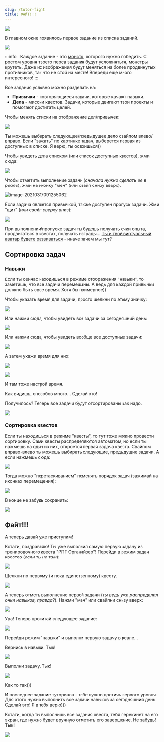 ```yaml
---
slug: /tutor-fight
title: ФАЙТ!!!
---
```


![](../../static/img/файт)

В главном окне появилось первое задание из списка заданий.

![](../../static/img/первое_задание_из_списка_заданий)

:::info &nbsp;
Каждое задание - это [монстр](/about-monsters), которого нужно победить. С ростом уровня твоего перса задания будут усложняться, монстры крутеть. Даже их изображения будут меняться на более продвинутых противников, так что не стой на месте! Впереди еще много интересного!
:::

Все задания условно можно разделить на:

- **Привычки** - повторяющиеся задачи, которые качают навыки.
- **Дела** - миссии квестов. Задачи, которые двигают твои проекты и помогают достигать целей.

Чтобы менять списки на отображение дел/привычек:

![](../../static/img/менять_списки_задач)

Ты можешь выбирать следующее/предыдущее дело свайпом влево/вправо. Если "зажать" по картинке задач, выберется первая из доступных в списке. Я верю, ты освоишься))

Чтобы увидеть дела списком (или список доступных квестов), жми сюда:

![](../../static/img/дела_списком)

Чтобы отметить выполнение задачи (*сначала нужно сделать ее в реале*), жми на иконку "меч" (или свайп снизу вверх):

![image-20210317091255062](../../static/img/выполнить_задачу)

Если задача является привычкой, также доступен пропуск задачи. Жми "щит" (*или свайп сверху вниз*):

![](../../static/img/пропуск_задачи)

При выполнении/пропуске задач ты будешь получать очки опыта, продвигаться в квестах, получать награды... [Ты и твой виртуальный аватар будете развиваться](http://nerdistway.blogspot.com/2013/08/blog-post_5490.html) - иначе зачем мы тут?

## Сортировка задач

### Навыки

Если ты сейчас находишься в режиме отображения "навыки", то заметишь, что все задачи перемешаны. А ведь для каждой привычки должно быть свое время. Хотя бы примерное))

Чтобы указать время для задачи, просто щелкни по этому значку:

![](../../static/img/значек_время)

Или нажми сюда, чтобы увидеть все задачи за сегодняшний день:

![](../../static/img/задачи_на_сегодня)

Или нажми сюда, чтобы увидеть вообще все доступные задачи:

![](../../static/img/задачи_все)

А затем укажи время для них:

![](../../static/img/значек_время2)

![](../../static/img/настройка_времени)

И там тоже настрой время.

Как видишь, способов много... Сделай это!

Получилось? Теперь все задачи будут отсортированы как надо.

![](../../static/img/задачи_отсортированы)

### Сортировка квестов

Если ты находишься в режиме "квесты", то тут тоже можно провести сортировку. Сами квесты распределяются автоматом, но если ты нажмешь на один из них, откроется первая задача квеста. Свайпом вправо-влево ты можешь выбирать следующие, предыдущие задачи. А если нажмешь сюда:

![](../../static/img/задачи_квеста)

Тогда можно "перетаскиванием" поменять порядок задач (зажимай на иконках перемещения):

![](../../static/img/перемещение_задач_квеста)

 В конце не забудь сохранить:

![](../../static/img/сохранить_изменения_го_квест)

## Файт!!!

А теперь давай уже приступим!

Кстати, поздравляю! Ты уже выполнил самую первую задачу из тренировочного квеста "РПГ Органайзер"! Перейди в режим задач квестов (*если ты не там*):

![](../../static/img/перейди_в_окно_квестов)

Щелкни по первому (и пока единственному) квесту.

![](../../static/img/первый_квест)

А теперь отметь выполнение первой задачи (*ты ведь уже распределил очки навыков, правда?*). Нажми "меч" или свайпни снизу вверх:

![](../../static/img/выполнить_первую_задачу_квеста)

Ура! Теперь прочитай следующее задание:

![](../../static/img/тренировочный_квест_вторая_задача)

Перейди режим "навыки" и выполни первую задачу в реале... 

Вернись в навыки. Тык!

![](../../static/img/вернись_в_навыки)

Выполни задачу. Тык!

![](../../static/img/выполни_навык)

Как то так)))

И последнее задание туториала - тебе нужно достичь первого уровня. Для этого нужно выполнить все задачи навыков за сегодняшний день. Сделай это! Я в тебя верю)))

Кстати, когда ты выполнишь все задания квеста, тебя перекинет на его экран, где нужно будет вручную отметить его завершение. Не забудь! Тык!

![](../../static/img/отметь_выполнение_квеста)